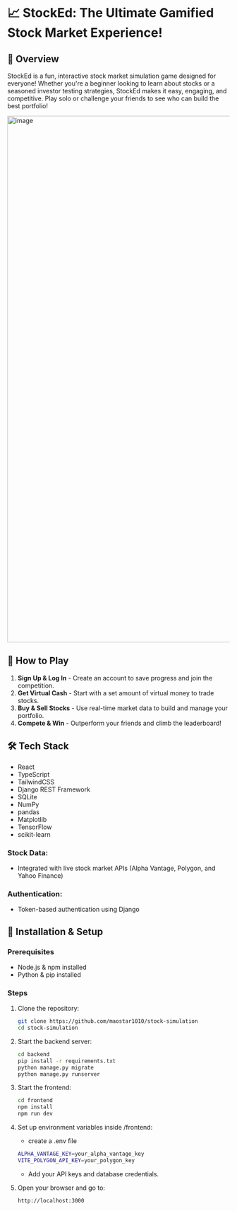 # 📈 StockEd: The Ultimate Gamified Stock Market Experience!

## 🚀 Overview

StockEd is a fun, interactive stock market simulation game designed for everyone! Whether you're a beginner looking to learn about stocks or a seasoned investor testing strategies, StockEd makes it easy, engaging, and competitive. Play solo or challenge your friends to see who can build the best portfolio!


<img width="1191" alt="image" src="https://github.com/user-attachments/assets/c4d81570-fbf4-4f1b-abe6-e94f75542834" />

## 🎯 How to Play

1. **Sign Up & Log In** - Create an account to save progress and join the competition.
2. **Get Virtual Cash** - Start with a set amount of virtual money to trade stocks.
3. **Buy & Sell Stocks** - Use real-time market data to build and manage your portfolio.
4. **Compete & Win** - Outperform your friends and climb the leaderboard!

## 🛠 Tech Stack

- React
- TypeScript
- TailwindCSS
- Django REST Framework
- SQLite
- NumPy
- pandas
- Matplotlib
- TensorFlow
- scikit-learn

### Stock Data:

- Integrated with live stock market APIs (Alpha Vantage, Polygon, and Yahoo Finance)

### Authentication:

- Token-based authentication using Django

## 📌 Installation & Setup

### Prerequisites

- Node.js & npm installed
- Python & pip installed

### Steps

1. Clone the repository:

   ```bash
   git clone https://github.com/maostar1010/stock-simulation
   cd stock-simulation
   ```

2. Start the backend server:

   ```bash
   cd backend
   pip install -r requirements.txt
   python manage.py migrate
   python manage.py runserver
   ```

3. Start the frontend:

   ```bash
   cd frontend
   npm install
   npm run dev
   ```

4. Set up environment variables inside /frontend:

   - create a .env file

   ```bash
   ALPHA_VANTAGE_KEY=your_alpha_vantage_key
   VITE_POLYGON_API_KEY=your_polygon_key
   ```

   - Add your API keys and database credentials.

5. Open your browser and go to:
   ```
   http://localhost:3000
   ```
